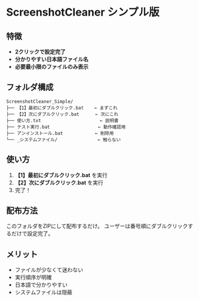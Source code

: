 # ScreenshotCleaner シンプル版

## 特徴
- **2クリックで設定完了**
- **分かりやすい日本語ファイル名**
- **必要最小限のファイルのみ表示**

## フォルダ構成
```
ScreenshotCleaner_Simple/
├── 【1】最初にダブルクリック.bat    ← まずこれ
├── 【2】次にダブルクリック.bat      ← 次にこれ
├── 使い方.txt                      ← 説明書
├── テスト実行.bat                  ← 動作確認用
├── アンインストール.bat            ← 削除用
└── _システムファイル/               ← 触らない
```

## 使い方
1. **【1】最初にダブルクリック.bat** を実行
2. **【2】次にダブルクリック.bat** を実行
3. 完了！

## 配布方法
このフォルダをZIPにして配布するだけ。
ユーザーは番号順にダブルクリックするだけで設定完了。

## メリット
- ファイルが少なくて迷わない
- 実行順序が明確
- 日本語で分かりやすい
- システムファイルは隠蔽